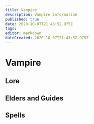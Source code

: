 ```yaml
---
title: Vampire
description: Vampire information
published: true
date: 2020-10-07T21:43:52.975Z
tags: 
editor: markdown
dateCreated: 2020-10-07T21:43:52.975Z
---
```


# Vampire
  ## Lore
  ## Elders and Guides
  ## Spells
  